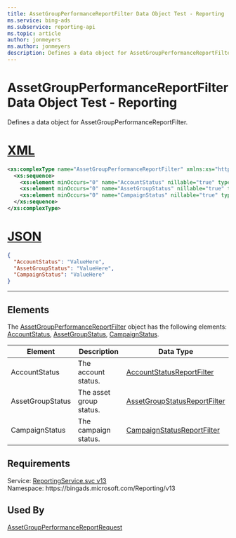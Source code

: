 ```yaml
---
title: AssetGroupPerformanceReportFilter Data Object Test - Reporting
ms.service: bing-ads
ms.subservice: reporting-api
ms.topic: article
author: jonmeyers
ms.author: jonmeyers
description: Defines a data object for AssetGroupPerformanceReportFilter.(test)
---
```

# AssetGroupPerformanceReportFilter Data Object Test - Reporting
Defines a data object for AssetGroupPerformanceReportFilter.

# [XML](#tab/xml)

```xml
<xs:complexType name="AssetGroupPerformanceReportFilter" xmlns:xs="http://www.w3.org/2001/XMLSchema">
  <xs:sequence>
    <xs:element minOccurs="0" name="AccountStatus" nillable="true" type="tns:AccountStatusReportFilter" />
    <xs:element minOccurs="0" name="AssetGroupStatus" nillable="true" type="tns:AssetGroupStatusReportFilter" />
    <xs:element minOccurs="0" name="CampaignStatus" nillable="true" type="tns:CampaignStatusReportFilter" />
  </xs:sequence>
</xs:complexType>
```

# [JSON](#tab/json)

```json
{
  "AccountStatus": "ValueHere",
  "AssetGroupStatus": "ValueHere",
  "CampaignStatus": "ValueHere"
}
```

-----

## <a name="elements"></a>Elements

The [AssetGroupPerformanceReportFilter](assetgroupperformancereportfilter.md) object has the following elements: [AccountStatus](#accountstatus), [AssetGroupStatus](#assetgroupstatus), [CampaignStatus](#campaignstatus).

|Element|Description|Data Type|
|-----------|---------------|-------------|
|<a name="accountstatus"></a>AccountStatus|The account status.|[AccountStatusReportFilter](accountstatusreportfilter.md)|
|<a name="assetgroupstatus"></a>AssetGroupStatus|The asset group status.|[AssetGroupStatusReportFilter](assetgroupstatusreportfilter.md)|
|<a name="campaignstatus"></a>CampaignStatus|The campaign status.|[CampaignStatusReportFilter](campaignstatusreportfilter.md)|

## Requirements
Service: [ReportingService.svc v13](https://reporting.api.bingads.microsoft.com/Api/Advertiser/Reporting/v13/ReportingService.svc)  
Namespace: https\://bingads.microsoft.com/Reporting/v13  

## Used By
[AssetGroupPerformanceReportRequest](assetgroupperformancereportrequest.md)  
